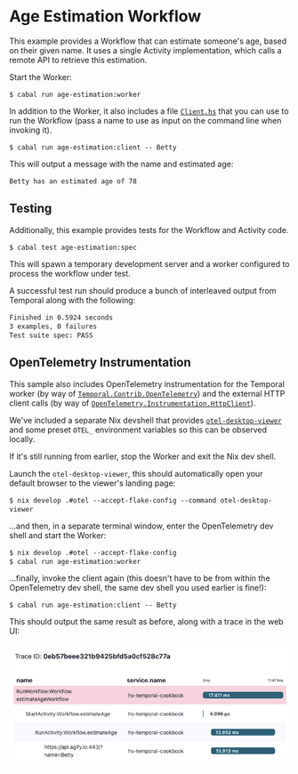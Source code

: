 # Age Estimation Workflow

This example provides a Workflow that can estimate someone's age, 
based on their given name. It uses a single Activity implementation, 
which calls a remote API to retrieve this estimation.

Start the Worker:

```shell
$ cabal run age-estimation:worker
```

In addition to the Worker, it also includes a file [`Client.hs`](./Client.hs)
that you can use to run the Workflow (pass a name to use as input 
on the command line when invoking it). 

```shell
$ cabal run age-estimation:client -- Betty
```

This will output a message with the name and estimated age:

```
Betty has an estimated age of 78
```

## Testing

Additionally, this example provides tests for the Workflow 
and Activity code.

```shell
$ cabal test age-estimation:spec
```

This will spawn a temporary development server and a worker configured to
process the workflow under test.

A successful test run should produce a bunch of interleaved output from
Temporal along with the following:

```
Finished in 0.5924 seconds
3 examples, 0 failures
Test suite spec: PASS
```

## OpenTelemetry Instrumentation

This sample also includes OpenTelemetry instrumentation for the Temporal worker
(by way of [`Temporal.Contrib.OpenTelemetry`]) and the external HTTP client
calls (by way of [`OpenTelemetry.Instrumentation.HttpClient`]).

We've included a separate Nix devshell that provides [`otel-desktop-viewer`]
and some preset `OTEL_` environment variables so this can be observed locally.

If it's still running from earlier, stop the Worker and exit the Nix dev shell.

Launch the `otel-desktop-viewer`, this should automatically open your default
browser to the viewer's landing page:

```shell
$ nix develop .#otel --accept-flake-config --command otel-desktop-viewer
```

...and then, in a separate terminal window, enter the OpenTelemetry dev shell
and start the Worker:

```shell
$ nix develop .#otel --accept-flake-config
$ cabal run age-estimation:worker
```

...finally, invoke the client again (this doesn't have to be from within
the OpenTelemetry dev shell, the same dev shell you used earlier is fine!):

```shell
$ cabal run age-estimation:client -- Betty
```

This should output the same result as before, along with a trace in the web UI:

<img title="screenshot" alt="OpenTelemetry Desktop Viewer showing 'age-estimation' workflow trace" src="../../../assets/age_estimation_sample_trace.png" />

[`Temporal.Contrib.OpenTelemetry`]: https://github.com/MercuryTechnologies/hs-temporal-sdk/blob/main/sdk/src/Temporal/Contrib/OpenTelemetry.hs
[`OpenTelemetry.Instrumentation.HttpClient`]: https://github.com/iand675/hs-opentelemetry/blob/main/instrumentation/http-client/src/OpenTelemetry/Instrumentation/HttpClient.hs
[`otel-desktop-viewer`]: https://github.com/iand675/hs-opentelemetry/blob/main/instrumentation/http-client/src/OpenTelemetry/Instrumentation/HttpClient.hs
